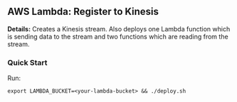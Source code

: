 ## AWS Lambda: Register to Kinesis

**Details:**
Creates a Kinesis stream.
Also deploys one Lambda function which is sending data to the stream and two functions which are reading from the stream.

### Quick Start

Run:

    export LAMBDA_BUCKET=<your-lambda-bucket> && ./deploy.sh
